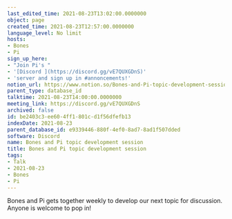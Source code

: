 ```yaml
---
last_edited_time: 2021-08-23T13:02:00.0000000
object: page
created_time: 2021-08-23T12:57:00.0000000
language_level: No limit
hosts:
- Bones
- Pi
sign_up_here:
- "Join Pi's "
- '[Discord ](https://discord.gg/vE7QUXGDnS)'
- 'server and sign up in #annoncements!'
notion_url: https://www.notion.so/Bones-and-Pi-topic-development-session-be2403c3ee604ff1801cd1f56dfefb13
parent_type: database_id
talktime: 2021-08-23T14:00:00.0000000
meeting_link: https://discord.gg/vE7QUXGDnS
archived: false
id: be2403c3-ee60-4ff1-801c-d1f56dfefb13
indexDate: 2021-08-23
parent_database_id: e9339446-880f-4ef0-8ad7-8ad1f507dded
software: Discord
name: Bones and Pi topic development session
title: Bones and Pi topic development session
tags:
- Talk
- 2021-08-23
- Bones
- Pi
---
```


Bones and Pi gets together weekly to develop our next topic for discussion.
Anyone is welcome to pop in!










